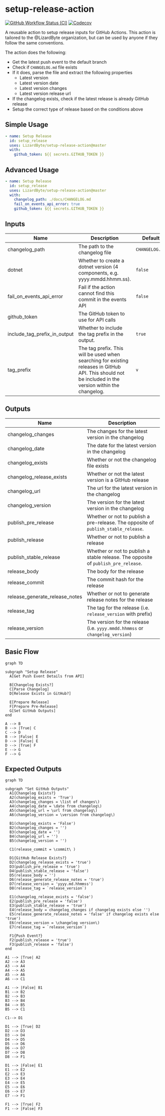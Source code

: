 # setup-release-action
[![GitHub Workflow Status (CI)](https://img.shields.io/github/actions/workflow/status/lizardbyte/setup-release-action/ci.yml.svg?branch=master&label=CI%20build&logo=github&style=for-the-badge)](https://github.com/LizardByte/setup-release-action/actions/workflows/ci.yml?query=branch%3Amaster)
[![Codecov](https://img.shields.io/codecov/c/gh/LizardByte/setup-release-action.svg?token=joIISKAJtv&style=for-the-badge&logo=codecov&label=codecov)](https://app.codecov.io/gh/LizardByte/setup-release-action)

A reusable action to setup release inputs for GitHub Actions. This action is tailored to the
@LizardByte organization, but can be used by anyone if they follow the same conventions.

The action does the following:

- Get the latest push event to the default branch
- Check if `CHANGELOG.md` file exists
- If it does, parse the file and extract the following properties
  - Latest version
  - Latest version date
  - Latest version changes
  - Latest version release url
- If the changelog exists, check if the latest release is already GitHub release
- Setup the correct type of release based on the conditions above

## Simple Usage
```yaml
- name: Setup Release
  id: setup_release
  uses: LizardByte/setup-release-action@master
  with:
    github_token: ${{ secrets.GITHUB_TOKEN }}
```

## Advanced Usage
```yaml
- name: Setup Release
  id: setup_release
  uses: LizardByte/setup-release-action@master
  with:
    changelog_path: ./docs/CHANGELOG.md
    fail_on_events_api_error: true
    github_token: ${{ secrets.GITHUB_TOKEN }}
```

## Inputs
| Name                         | Description                                                                                                                                            | Default        | Required |
|------------------------------|--------------------------------------------------------------------------------------------------------------------------------------------------------|----------------|----------|
| changelog_path               | The path to the changelog file                                                                                                                         | `CHANGELOG.md` | `false`  |
| dotnet                       | Whether to create a dotnet version (4 components, e.g. yyyy.mmdd.hhmm.ss).                                                                             | `false`        | `false`  |
| fail_on_events_api_error     | Fail if the action cannot find this commit in the events API                                                                                           | `false`        | `false`  |
| github_token                 | The GitHub token to use for API calls                                                                                                                  |                | `true`   |
| include_tag_prefix_in_output | Whether to include the tag prefix in the output.                                                                                                       | `true`         | `false`  |
| tag_prefix                   | The tag prefix. This will be used when searching for existing releases in GitHub API. This should not be included in the version within the changelog. | `v`            | `false`  |

## Outputs
| Name                           | Description                                                                        |
|--------------------------------|------------------------------------------------------------------------------------|
| changelog_changes              | The changes for the latest version in the changelog                                |
| changelog_date                 | The date for the latest version in the changelog                                   |
| changelog_exists               | Whether or not the changelog file exists                                           |
| changelog_release_exists       | Whether or not the latest version is a GitHub release                              |
| changelog_url                  | The url for the latest version in the changelog                                    |
| changelog_version              | The version for the latest version in the changelog                                |
| publish_pre_release            | Whether or not to publish a pre-release. The opposite of `publish_stable_release`. |
| publish_release                | Whether or not to publish a release                                                |
| publish_stable_release         | Whether or not to publish a stable release. The opposite of `publish_pre_release`. |
| release_body                   | The body for the release                                                           |
| release_commit                 | The commit hash for the release                                                    |
| release_generate_release_notes | Whether or not to generate release notes for the release                           |
| release_tag                    | The tag for the release (i.e. `release_version` with prefix)                       |
| release_version                | The version for the release (i.e. `yyyy.mmdd.hhmmss` or `changelog_version`)       |

## Basic Flow
```mermaid
graph TD

subgraph "Setup Release"
  A[Get Push Event Details from API]

  B[Changelog Exists?]
  C[Parse Changelog]
  D[Release Exists in GitHub?]

  E[Prepare Release]
  F[Prepare Pre-Release]
  G[Set GitHub Outputs]
end

A --> B
B --> |True| C
C --> D
B --> |False| E
D --> |False| E
D --> |True| F
E --> G
F --> G

```

## Expected Outputs
```mermaid
graph TD

subgraph "Set GitHub Outputs"
  A1{Changelog Exists?}
  A2(changelog_exists = 'True')
  A3(changelog_changes = \list of changes\)
  A4(changelog_date = \date from changelog\)
  A5(changelog_url = \url from changelog\)
  A6(changelog_version = \version from changelog\)

  B1(changelog_exists = 'False')
  B2(changelog_changes = '')
  B3(changelog_date = '')
  B4(changelog_url = '')
  B5(changelog_version = '')

  C1(release_commit = \commit\ )

  D1{GitHub Release Exists?}
  D2(changelog_release_exists = 'true')
  D3(publish_pre_release = 'true')
  D4(publish_stable_release = 'false')
  D5(release_body = '')
  D6(release_generate_release_notes = 'true')
  D7(release_version = 'yyyy.md.hhmmss')
  D8(release_tag = `release_version`)

  E1(changelog_release_exists = 'false')
  E2(publish_pre_release = 'false')
  E3(publish_stable_release = 'true')
  E4(release_body = changelog_changes if changelog exists else '')
  E5(release_generate_release_notes = 'false' if changelog exists else 'true')
  E6(release_version = \changelog version\)
  E7(release_tag = `release_version`)

  F1{Push Event?}
  F2(publish_release = 'true')
  F3(publish_release = 'false')
end

A1 --> |True| A2
A2 --> A3
A3 --> A4
A4 --> A5
A5 --> A6
A6 --> C1

A1 --> |False| B1
B1 --> B2
B2 --> B3
B3 --> B4
B4 --> B5
B5 --> C1

C1--> D1

D1 --> |True| D2
D2 --> D3
D3 --> D4
D4 --> D5
D5 --> D6
D6 --> D7
D7 --> D8
D8 --> F1

D1 --> |False| E1
E1 --> E2
E2 --> E3
E3 --> E4
E4 --> E5
E5 --> E6
E6 --> E7
E7 --> F1

F1 --> |True| F2
F1 --> |False| F3

```
